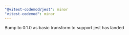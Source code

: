 ```yaml
---
"@vitest-codemod/jest": minor
"vitest-codemod": minor
---
```


Bump to 0.1.0 as basic transform to support jest has landed
